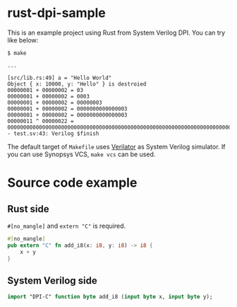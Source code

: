 # rust-dpi-sample

This is an example project using Rust from System Verilog DPI.
You can try like below:

```console
$ make

...

[src/lib.rs:49] a = "Hello World"
Object { x: 10000, y: "Hello" } is destroied
00000001 + 00000002 = 03
00000001 + 00000002 = 0003
00000001 + 00000002 = 00000003
00000001 + 00000002 = 0000000000000003
00000001 + 00000002 = 0000000000000003
00000011 ^ 00000022 = 00000000000000000000000000000000000000000000000000000000000000000000000000000000000000000000000000000000000000000000000000000033
- test.sv:43: Verilog $finish
```

The default target of `Makefile` uses [Verilator](https://www.veripool.org/wiki/verilator) as System Verilog simulator.
If you can use Synopsys VCS, `make vcs` can be used.


# Source code example

## Rust side

`#[no_mangle]` and `extern "C"` is required.

```rust
#[no_mangle]
pub extern "C" fn add_i8(x: i8, y: i8) -> i8 {
    x + y
}
```

## System Verilog side

```systemverilog
import "DPI-C" function byte add_i8 (input byte x, input byte y);
```
